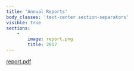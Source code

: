 ```yaml
---
title: 'Annual Reports'
body_classes: 'text-center section-separators'
visible: true
sections:
    -
        image: report.png
        title: 2017
---
```


[report.pdf](report.pdf)